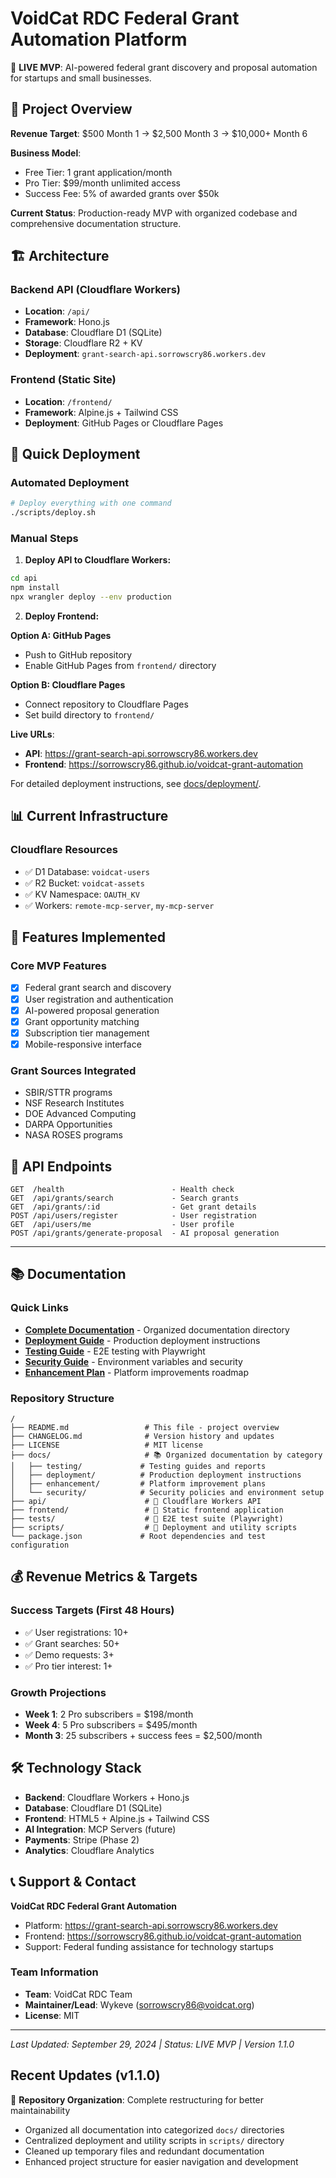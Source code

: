 # VoidCat RDC Federal Grant Automation Platform

🚀 **LIVE MVP**: AI-powered federal grant discovery and proposal automation for startups and small businesses.

## 🎯 Project Overview

**Revenue Target**: $500 Month 1 → $2,500 Month 3 → $10,000+ Month 6

**Business Model**:
- Free Tier: 1 grant application/month
- Pro Tier: $99/month unlimited access  
- Success Fee: 5% of awarded grants over $50k

**Current Status**: Production-ready MVP with organized codebase and comprehensive documentation structure.

## 🏗️ Architecture

### Backend API (Cloudflare Workers)
- **Location**: `/api/`
- **Framework**: Hono.js
- **Database**: Cloudflare D1 (SQLite)
- **Storage**: Cloudflare R2 + KV
- **Deployment**: `grant-search-api.sorrowscry86.workers.dev`

### Frontend (Static Site)
- **Location**: `/frontend/`
- **Framework**: Alpine.js + Tailwind CSS
- **Deployment**: GitHub Pages or Cloudflare Pages

## 🚀 Quick Deployment

### Automated Deployment

```bash
# Deploy everything with one command
./scripts/deploy.sh
```

### Manual Steps

1. **Deploy API to Cloudflare Workers:**
```bash
cd api
npm install
npx wrangler deploy --env production
```

2. **Deploy Frontend:**

**Option A: GitHub Pages**
- Push to GitHub repository
- Enable GitHub Pages from `frontend/` directory

**Option B: Cloudflare Pages**
- Connect repository to Cloudflare Pages
- Set build directory to `frontend/`

**Live URLs**:
- **API**: https://grant-search-api.sorrowscry86.workers.dev
- **Frontend**: https://sorrowscry86.github.io/voidcat-grant-automation

For detailed deployment instructions, see [docs/deployment/](./docs/deployment/).

## 📊 Current Infrastructure

### Cloudflare Resources
- ✅ D1 Database: `voidcat-users`
- ✅ R2 Bucket: `voidcat-assets`
- ✅ KV Namespace: `OAUTH_KV`
- ✅ Workers: `remote-mcp-server`, `my-mcp-server`

## 🎯 Features Implemented

### Core MVP Features
- [x] Federal grant search and discovery
- [x] User registration and authentication
- [x] AI-powered proposal generation
- [x] Grant opportunity matching
- [x] Subscription tier management
- [x] Mobile-responsive interface

### Grant Sources Integrated
- SBIR/STTR programs
- NSF Research Institutes
- DOE Advanced Computing
- DARPA Opportunities
- NASA ROSES programs

## 🔧 API Endpoints

```
GET  /health                        - Health check
GET  /api/grants/search             - Search grants
GET  /api/grants/:id                - Get grant details
POST /api/users/register            - User registration
GET  /api/users/me                  - User profile
POST /api/grants/generate-proposal  - AI proposal generation
```

---

## 📚 Documentation

### Quick Links
- **[Complete Documentation](./docs/)** - Organized documentation directory
- **[Deployment Guide](./docs/deployment/)** - Production deployment instructions  
- **[Testing Guide](./docs/testing/)** - E2E testing with Playwright
- **[Security Guide](./docs/security/)** - Environment variables and security
- **[Enhancement Plan](./docs/enhancement/)** - Platform improvements roadmap

### Repository Structure
```
/
├── README.md                 # This file - project overview
├── CHANGELOG.md              # Version history and updates
├── LICENSE                   # MIT license
├── docs/                     # 📚 Organized documentation by category
│   ├── testing/             # Testing guides and reports  
│   ├── deployment/          # Production deployment instructions
│   ├── enhancement/         # Platform improvement plans
│   └── security/            # Security policies and environment setup
├── api/                      # 🔧 Cloudflare Workers API
├── frontend/                 # 🎨 Static frontend application  
├── tests/                    # 🧪 E2E test suite (Playwright)
├── scripts/                  # 🚀 Deployment and utility scripts
└── package.json             # Root dependencies and test configuration
```

## 💰 Revenue Metrics & Targets

### Success Targets (First 48 Hours)
- ✅ User registrations: 10+
- ✅ Grant searches: 50+
- ✅ Demo requests: 3+
- ✅ Pro tier interest: 1+

### Growth Projections
- **Week 1**: 2 Pro subscribers = $198/month
- **Week 4**: 5 Pro subscribers = $495/month
- **Month 3**: 25 subscribers + success fees = $2,500/month

## 🛠️ Technology Stack

- **Backend**: Cloudflare Workers + Hono.js
- **Database**: Cloudflare D1 (SQLite)
- **Frontend**: HTML5 + Alpine.js + Tailwind CSS
- **AI Integration**: MCP Servers (future)
- **Payments**: Stripe (Phase 2)
- **Analytics**: Cloudflare Analytics

## 📞 Support & Contact

**VoidCat RDC Federal Grant Automation**
- Platform: https://grant-search-api.sorrowscry86.workers.dev
- Frontend: https://sorrowscry86.github.io/voidcat-grant-automation
- Support: Federal funding assistance for technology startups

### Team Information
- **Team**: VoidCat RDC Team
- **Maintainer/Lead**: Wykeve (sorrowscry86@voidcat.org)
- **License**: MIT

---

*Last Updated: September 29, 2024 | Status: LIVE MVP | Version 1.1.0*

## Recent Updates (v1.1.0)

🧹 **Repository Organization**: Complete restructuring for better maintainability
- Organized all documentation into categorized `docs/` directories
- Centralized deployment and utility scripts in `scripts/` directory  
- Cleaned up temporary files and redundant documentation
- Enhanced project structure for easier navigation and development